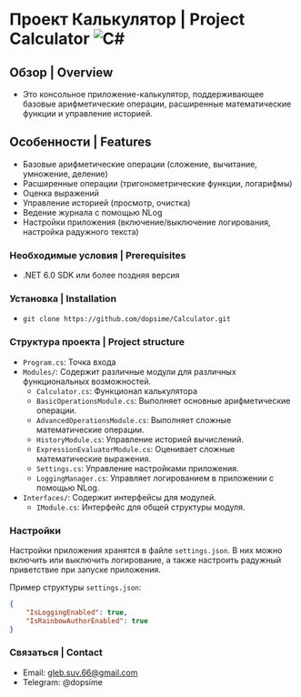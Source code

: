# Проект Калькулятор | Project Calculator ![C#](https://img.shields.io/badge/-C%23-239120?logo=c-sharp&logoColor=white) 

## Обзор | Overview

- Это консольное приложение-калькулятор, поддерживающее базовые арифметические операции, расширенные математические функции и управление историей.

## Особенности | Features

- Базовые арифметические операции (сложение, вычитание, умножение, деление)
- Расширенные операции (тригонометрические функции, логарифмы)
- Оценка выражений
- Управление историей (просмотр, очистка)
- Ведение журнала с помощью NLog
- Настройки приложения (включение/выключение логирования, настройка радужного текста)

### Необходимые условия | Prerequisites

- .NET 6.0 SDK или более поздняя версия

### Установка | Installation

- `git clone https://github.com/dopsime/Calculator.git`


### Структура проекта | Project structure
- `Program.cs`: Точка входа
- `Modules/`:  Содержит различные модули для различных функциональных возможностей.
	- `Calculator.cs`: Функционал калькулятора
	- `BasicOperationsModule.cs`: Выполняет основные арифметические операции.
	- `AdvancedOperationsModule.cs`: Выполняет сложные математические операции.
	- `HistoryModule.cs`: Управление историей вычислений.
	- `ExpressionEvaluatorModule.cs`: Оценивает сложные математические выражения.
	- `Settings.cs`: Управление настройками приложения.
 	- `LoggingManager.cs`: Управляет логированием в приложении с помощью NLog.
- `Interfaces/`: Содержит интерфейсы для модулей.
	- `IModule.cs`: Интерфейс для общей структуры модуля.

### Настройки

Настройки приложения хранятся в файле `settings.json`. В них можно включить или выключить логирование, а также настроить радужный приветствие при запуске приложения.

Пример структуры `settings.json`:
```json
{
    "IsLoggingEnabled": true,
    "IsRainbowAuthorEnabled": true
}
```

### Связаться | Contact
- Email: gleb.suv.66@gmail.com
- Telegram: @dopsime
